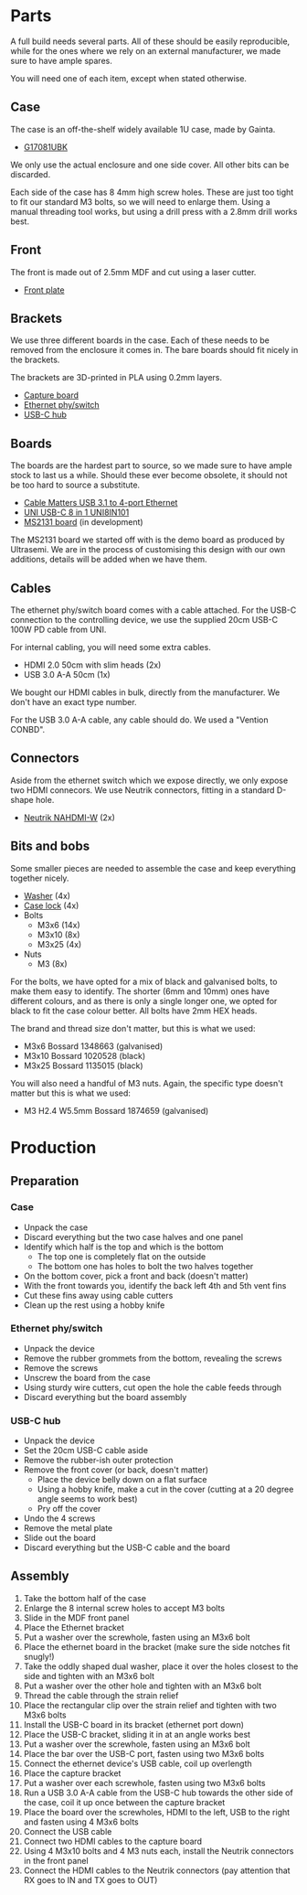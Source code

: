 # Parts

A full build needs several parts. All of these should be easily reproducible,
while for the ones where we rely on an external manufacturer, we made sure to
have ample spares.

You will need one of each item, except when stated otherwise.

## Case

The case is an off-the-shelf widely available 1U case, made by Gainta.

  * [G17081UBK](https://www.gainta.com/en/g17081ubk.html)

We only use the actual enclosure and one side cover. All other bits can be
discarded.

Each side of the case has 8 4mm high screw holes. These are just too tight to
fit our standard M3 bolts, so we will need to enlarge them. Using a manual
threading tool works, but using a drill press with a 2.8mm drill works best.

## Front

The front is made out of 2.5mm MDF and cut using a laser cutter.

  * [Front plate](frontplate.svg)

## Brackets

We use three different boards in the case. Each of these needs to be removed
from the enclosure it comes in. The bare boards should fit nicely in the
brackets.

The brackets are 3D-printed in PLA using 0.2mm layers.

  * [Capture board](capture-bracket.scad)
  * [Ethernet phy/switch](ether-bracket.scad)
  * [USB-C hub](usb-c-bracket.scad)

## Boards

The boards are the hardest part to source, so we made sure to have ample stock
to last us a while. Should these ever become obsolete, it should not be too hard
to source a substitute.

  * [Cable Matters USB 3.1 to 4-port Ethernet](https://www.cablematters.com/pc-1273-138-usb-31-to-4-port-gigabit-ethernet-adapter.aspx)
  * [UNI USB-C 8 in 1 UNI8IN101](https://uniaccessories.com/products/usb-c_8in1_hub)
  * [MS2131 board](http://www.ultrasemi.com/index.php/td-3-48-72-450) (in development)

The MS2131 board we started off with is the demo board as produced by Ultrasemi.
We are in the process of customising this design with our own additions, details
will be added when we have them.

## Cables

The ethernet phy/switch board comes with a cable attached. For the USB-C
connection to the controlling device, we use the supplied 20cm USB-C 100W PD
cable from UNI.

For internal cabling, you will need some extra cables.

  * HDMI 2.0 50cm with slim heads (2x)
  * USB 3.0 A-A 50cm (1x)

We bought our HDMI cables in bulk, directly from the manufacturer. We don't have
an exact type number.

For the USB 3.0 A-A cable, any cable should do. We used a "Vention CONBD".

## Connectors

Aside from the ethernet switch which we expose directly, we only expose two
HDMI connecors. We use Neutrik connectors, fitting in a standard D-shape hole.

  * [Neutrik NAHDMI-W](https://www.neutrik.com/en/product/nahdmi-w) (2x)

## Bits and bobs

Some smaller pieces are needed to assemble the case and keep everything
together nicely.

  * [Washer](washer.scad) (4x)
  * [Case lock](case-lock.scad) (4x)
  * Bolts
    * M3x6 (14x)
    * M3x10 (8x)
    * M3x25 (4x)
  * Nuts
    * M3 (8x)

For the bolts, we have opted for a mix of black and galvanised bolts, to make
them easy to identify. The shorter (6mm and 10mm) ones have different colours,
and as there is only a single longer one, we opted for black to fit the case
colour better. All bolts have 2mm HEX heads.

The brand and thread size don't matter, but this is what we used:

  * M3x6 Bossard 1348663 (galvanised)
  * M3x10 Bossard 1020528 (black)
  * M3x25 Bossard 1135015 (black)

You will also need a handful of M3 nuts. Again, the specific type doesn't matter
but this is what we used:

  * M3 H2.4 W5.5mm Bossard 1874659 (galvanised)

# Production

## Preparation

### Case

  * Unpack the case
  * Discard everything but the two case halves and one panel
  * Identify which half is the top and which is the bottom
    * The top one is completely flat on the outside
    * The bottom one has holes to bolt the two halves together
  * On the bottom cover, pick a front and back (doesn't matter)
  * With the front towards you, identify the back left 4th and 5th vent fins
  * Cut these fins away using cable cutters
  * Clean up the rest using a hobby knife

### Ethernet phy/switch

  * Unpack the device
  * Remove the rubber grommets from the bottom, revealing the screws
  * Remove the screws
  * Unscrew the board from the case
  * Using sturdy wire cutters, cut open the hole the cable feeds through
  * Discard everything but the board assembly

### USB-C hub

  * Unpack the device
  * Set the 20cm USB-C cable aside
  * Remove the rubber-ish outer protection
  * Remove the front cover (or back, doesn't matter)
    * Place the device belly down on a flat surface
    * Using a hobby knife, make a cut in the cover (cutting at a 20 degree angle
      seems to work best)
    * Pry off the cover
  * Undo the 4 screws
  * Remove the metal plate
  * Slide out the board
  * Discard everything but the USB-C cable and the board

## Assembly

  1.  Take the bottom half of the case
  2.  Enlarge the 8 internal screw holes to accept M3 bolts
  3.  Slide in the MDF front panel
  4.  Place the Ethernet bracket
  5.  Put a washer over the screwhole, fasten using an M3x6 bolt
  6.  Place the ethernet board in the bracket (make sure the side notches fit
      snugly!)
  7.  Take the oddly shaped dual washer, place it over the holes closest to the
      side and tighten with an M3x6 bolt
  8.  Put a washer over the other hole and tighten with an M3x6 bolt
  9. Thread the cable through the strain relief
  10. Place the rectangular clip over the strain relief and tighten with two
      M3x6 bolts
  11. Install the USB-C board in its bracket (ethernet port down)
  12. Place the USB-C bracket, sliding it in at an angle works best
  13. Put a washer over the screwhole, fasten using an M3x6 bolt
  14. Place the bar over the USB-C port, fasten using two M3x6 bolts
  15. Connect the ethernet device's USB cable, coil up overlength
  16. Place the capture bracket
  17. Put a washer over each screwhole, fasten using two M3x6 bolts
  18. Run a USB 3.0 A-A cable from the USB-C hub towards the other side of the
      case, coil it up once between the capture bracket
  19. Place the board over the screwholes, HDMI to the left, USB to the right
      and fasten using 4 M3x6 bolts
  20. Connect the USB cable
  21. Connect two HDMI cables to the capture board
  22. Using 4 M3x10 bolts and 4 M3 nuts each, install the Neutrik connectors in
      the front panel
  23. Connect the HDMI cables to the Neutrik connectors (pay attention that RX
      goes to IN and TX goes to OUT)

